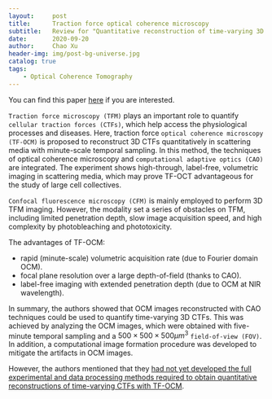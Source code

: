 ```yaml
---
layout:     post
title:      Traction force optical coherence microscopy
subtitle:   Review for "Quantitative reconstruction of time-varying 3D cell forces with traction force optical coherence microscopy"
date:       2020-09-20
author:     Chao Xu
header-img: img/post-bg-universe.jpg 
catalog: true
tags:
    - Optical Coherence Tomography
---
```


You can find this paper [here](https://www.nature.com/articles/s41598-019-40608-4) if you are interested.

`Traction force microscopy (TFM)` plays an important role to quantify `cellular traction forces (CTFs)`, which help access the physiological processes and diseases. Here, traction force `optical coherence microscopy (TF-OCM)` is proposed to reconstruct 3D CTFs quantitatively in scattering media with minute-scale temporal sampling. In this method, the techniques of optical coherence microscopy and `computational adaptive optics (CAO)` are integrated. The experiment shows high-through, label-free, volumetric imaging in scattering media, which may prove TF-OCT advantageous for the study of large cell collectives.

``Confocal fluorescence microscopy (CFM)`` is mainly employed to perform 3D TFM imaging.  However, the modality set a series of obstacles on TFM, including limited penetration depth, slow image acquisition speed, and high complexity by photobleaching and phototoxicity.

The advantages of TF-OCM:
- rapid (minute-scale) volumetric acquisition rate (due to Fourier domain OCM).
-  focal plane resolution over a large depth-of-field (thanks to CAO).
- label-free imaging with extended penetration depth (due to OCM at NIR wavelength). 

In summary, the authors showed that OCM images reconstructed with CAO techniques could be used to quantify time-varying 3D CTFs.  This was achieved by analyzing the OCM images, which were obtained with five-minute temporal sampling and a ${\text{500}} \times {\text{500}} \times {\text{500}}\mu {m^3}$ `field-of-view (FOV)`. In addition, a computational image formation procedure was developed to mitigate the artifacts in OCM images. 

However, the authors mentioned that they <u>had not yet developed the full experimental and data processing methods required to obtain quantitative reconstructions of time-varying CTFs with TF-OCM</u>.